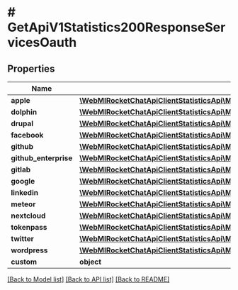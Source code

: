 # # GetApiV1Statistics200ResponseServicesOauth

## Properties

Name | Type | Description | Notes
------------ | ------------- | ------------- | -------------
**apple** | [**\WebMIRocketChatApiClientStatisticsApi\Model\GetApiV1StatisticsList200ResponseStatisticsInnerServicesOauthApple**](GetApiV1StatisticsList200ResponseStatisticsInnerServicesOauthApple.md) |  | [optional]
**dolphin** | [**\WebMIRocketChatApiClientStatisticsApi\Model\GetApiV1StatisticsList200ResponseStatisticsInnerServicesOauthApple**](GetApiV1StatisticsList200ResponseStatisticsInnerServicesOauthApple.md) |  | [optional]
**drupal** | [**\WebMIRocketChatApiClientStatisticsApi\Model\GetApiV1StatisticsList200ResponseStatisticsInnerServicesOauthApple**](GetApiV1StatisticsList200ResponseStatisticsInnerServicesOauthApple.md) |  | [optional]
**facebook** | [**\WebMIRocketChatApiClientStatisticsApi\Model\GetApiV1StatisticsList200ResponseStatisticsInnerServicesOauthApple**](GetApiV1StatisticsList200ResponseStatisticsInnerServicesOauthApple.md) |  | [optional]
**github** | [**\WebMIRocketChatApiClientStatisticsApi\Model\GetApiV1StatisticsList200ResponseStatisticsInnerServicesOauthApple**](GetApiV1StatisticsList200ResponseStatisticsInnerServicesOauthApple.md) |  | [optional]
**github_enterprise** | [**\WebMIRocketChatApiClientStatisticsApi\Model\GetApiV1StatisticsList200ResponseStatisticsInnerServicesOauthApple**](GetApiV1StatisticsList200ResponseStatisticsInnerServicesOauthApple.md) |  | [optional]
**gitlab** | [**\WebMIRocketChatApiClientStatisticsApi\Model\GetApiV1StatisticsList200ResponseStatisticsInnerServicesOauthApple**](GetApiV1StatisticsList200ResponseStatisticsInnerServicesOauthApple.md) |  | [optional]
**google** | [**\WebMIRocketChatApiClientStatisticsApi\Model\GetApiV1StatisticsList200ResponseStatisticsInnerServicesOauthApple**](GetApiV1StatisticsList200ResponseStatisticsInnerServicesOauthApple.md) |  | [optional]
**linkedin** | [**\WebMIRocketChatApiClientStatisticsApi\Model\GetApiV1StatisticsList200ResponseStatisticsInnerServicesOauthApple**](GetApiV1StatisticsList200ResponseStatisticsInnerServicesOauthApple.md) |  | [optional]
**meteor** | [**\WebMIRocketChatApiClientStatisticsApi\Model\GetApiV1StatisticsList200ResponseStatisticsInnerServicesOauthApple**](GetApiV1StatisticsList200ResponseStatisticsInnerServicesOauthApple.md) |  | [optional]
**nextcloud** | [**\WebMIRocketChatApiClientStatisticsApi\Model\GetApiV1StatisticsList200ResponseStatisticsInnerServicesOauthApple**](GetApiV1StatisticsList200ResponseStatisticsInnerServicesOauthApple.md) |  | [optional]
**tokenpass** | [**\WebMIRocketChatApiClientStatisticsApi\Model\GetApiV1StatisticsList200ResponseStatisticsInnerServicesOauthApple**](GetApiV1StatisticsList200ResponseStatisticsInnerServicesOauthApple.md) |  | [optional]
**twitter** | [**\WebMIRocketChatApiClientStatisticsApi\Model\GetApiV1StatisticsList200ResponseStatisticsInnerServicesOauthApple**](GetApiV1StatisticsList200ResponseStatisticsInnerServicesOauthApple.md) |  | [optional]
**wordpress** | [**\WebMIRocketChatApiClientStatisticsApi\Model\GetApiV1StatisticsList200ResponseStatisticsInnerServicesOauthApple**](GetApiV1StatisticsList200ResponseStatisticsInnerServicesOauthApple.md) |  | [optional]
**custom** | **object** |  | [optional]

[[Back to Model list]](../../README.md#models) [[Back to API list]](../../README.md#endpoints) [[Back to README]](../../README.md)
